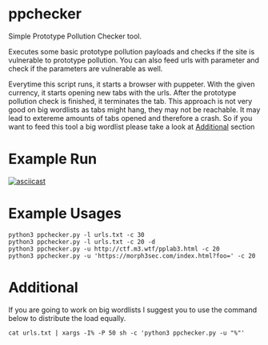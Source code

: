 # ppchecker
Simple Prototype Pollution Checker tool. 

Executes some basic prototype pollution payloads and checks if the site is vulnerable to prototype pollution. You can also feed urls with parameter and check if the parameters are vulnerable as well.

Everytime this script runs, it starts a browser with puppeter. With the given currency, it starts opening new tabs with the urls. After the prototype pollution check is finished, it terminates the tab. This approach is not very good on big wordlists as tabs might hang, they may not be reachable. It may lead to extereme amounts of tabs opened and therefore a crash. So if you want to feed this tool a big wordlist please take a look at [Additional](https://github.com/morph3/ppchecker/blob/main/README.md#additional) section 

# Example Run

[![asciicast](https://asciinema.org/a/425330.svg)](https://asciinema.org/a/425330)

# Example Usages

```
python3 ppchecker.py -l urls.txt -c 30
python3 ppchecker.py -l urls.txt -c 20 -d 
python3 ppchecker.py -u http://ctf.m3.wtf/pplab3.html -c 20
python3 ppchecker.py -u 'https://morph3sec.com/index.html?foo=' -c 20
```


# Additional

If you are going to work on big wordlists I suggest you to use the command below to distribute the load equally.

```
cat urls.txt | xargs -I% -P 50 sh -c 'python3 ppchecker.py -u "%"'
```
